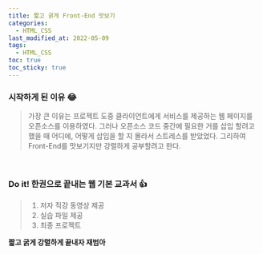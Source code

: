 ```yaml
---
title: 짧고 굵게 Front-End 맛보기 
categories:
  - HTML_CSS
last_modified_at: 2022-05-09
tags:
  - HTML_CSS
toc: true
toc_sticky: true
---
```


### 시작하게 된 이유 :joy:

> 가장 큰 이유는 프로젝트 도중 클라이언트에게 서비스를 제공하는 웹 페이지를 오픈소스를 이용하였다. 그러나 오픈소스 코드 중간에 필요한 거를 삽입 할려고 했을 때 어디에, 어떻게 삽입을 할 지 몰라서 스트레스를 받았었다. 그리하여 Front-End를 맛보기지만 강렬하게 공부할려고 한다. 
<br/>

### Do it! 한권으로 끝내는 웹 기본 교과서 :+1:

> 1. 저자 직강 동영상 제공 
> 2. 실습 파일 제공     
> 3. 최종 프로젝트 

**짧고 굵게 강렬하게 끝내자 재범아** 
